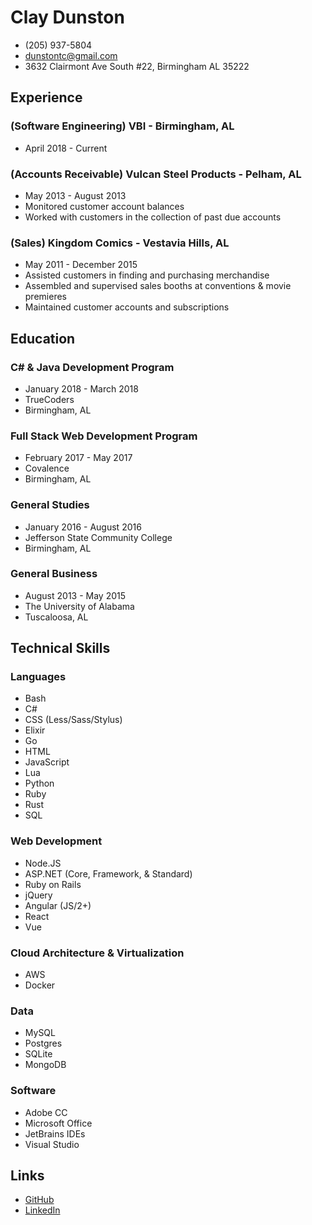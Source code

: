 # Clay Dunston

- (205) 937-5804
- dunstontc@gmail.com
- 3632 Clairmont Ave South #22, Birmingham AL 35222
<!-- - 2705 Paden Trail, Birmingham AL 35226 -->

## Experience

### (Software Engineering) VBI - Birmingham, AL

- April 2018 - Current

### (Accounts Receivable) Vulcan Steel Products - Pelham, AL

- May 2013 - August 2013 
- Monitored customer account balances
- Worked with customers in the collection of past due accounts

### (Sales) Kingdom Comics - Vestavia Hills, AL
- May 2011 - December 2015
- Assisted customers in finding and purchasing merchandise
- Assembled and supervised sales booths at conventions & movie premieres
- Maintained customer accounts and subscriptions

## Education

### C# & Java Development Program

- January 2018 - March 2018
- TrueCoders 
- Birmingham, AL

### Full Stack Web Development Program

- February 2017 - May 2017
- Covalence 
- Birmingham, AL

### General Studies

- January 2016 - August 2016
- Jefferson State Community College
- Birmingham, AL

### General Business

- August 2013 - May 2015
- The University of Alabama
- Tuscaloosa, AL

## Technical Skills

### Languages
- Bash
- C#
- CSS (Less/Sass/Stylus)
- Elixir
- Go
- HTML
- JavaScript
- Lua
- Python
- Ruby
- Rust
- SQL

### Web Development
- Node.JS
- ASP.NET (Core, Framework, & Standard)
- Ruby on Rails
- jQuery
- Angular (JS/2+)
- React
- Vue

### Cloud Architecture & Virtualization
- AWS
- Docker

### Data
- MySQL
- Postgres
- SQLite
- MongoDB

### Software
- Adobe CC
- Microsoft Office
- JetBrains IDEs
- Visual Studio


## Links
- [GitHub](https://github.com/dunstontc)
- [LinkedIn](https://www.linkedin.com/in/clay-dunston)
